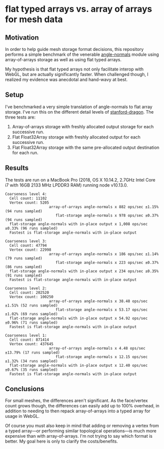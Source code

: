 # flat typed arrays vs. array of arrays for mesh data

## Motivation

In order to help guide mesh storage format decisions, this repository performs a simple benchmark of the venerable [angle-normals](https://www.npmjs.com/package/angle-normals) module using array-of-arrays storage as well as using flat typed arrays.

My hypothesis is that flat typed arrays not only facilitate interop with WebGL, but are actually significantly faster. When challenged though, I realized my evidence was anecdotal and hand-wavy at best.

## Setup

I've benchmarked a very simple translation of angle-normals to flat array storage. I've run this on the different detail levels of [stanford-dragon](https://www.npmjs.com/package/stanford-dragon). The three tests are:

1. Array-of-arrays storage with freshly allocated output storage for each successive run.
2. Flat Float32Array storage with freshly allocated output for each successive run.
3. Flat Float32Array storage with the same pre-allocated output destination for each run.

## Results

The tests are run on a MacBook Pro (2018, OS X 10.14.2, 2.7GHz Intel Core i7 with 16GB 2133 MHz LPDDR3 RAM) running node v10.13.0.

```
Coarseness level 4:
  Cell count: 11102
  Vertex count: 5205
                    array-of-arrays angle-normals x 882 ops/sec ±1.15% (94 runs sampled)
                       flat-storage angle-normals x 978 ops/sec ±0.37% (94 runs sampled)
  flat-storage angle-normals with in-place output x 1,008 ops/sec ±0.33% (96 runs sampled)
  Fastest is flat-storage angle-normals with in-place output

Coarseness level 3:
  Cell count: 47794
  Vertex count: 22998
                    array-of-arrays angle-normals x 186 ops/sec ±1.14% (79 runs sampled)
                       flat-storage angle-normals x 223 ops/sec ±0.37% (86 runs sampled)
  flat-storage angle-normals with in-place output x 234 ops/sec ±0.35% (91 runs sampled)
  Fastest is flat-storage angle-normals with in-place output

Coarseness level 2:
  Cell count: 202520
  Vertex count: 100250
                    array-of-arrays angle-normals x 38.48 ops/sec ±1.51% (52 runs sampled)
                       flat-storage angle-normals x 53.17 ops/sec ±1.02% (69 runs sampled)
  flat-storage angle-normals with in-place output x 54.92 ops/sec ±0.96% (71 runs sampled)
  Fastest is flat-storage angle-normals with in-place output

Coarseness level 1:
  Cell count: 871414
  Vertex count: 437645
                    array-of-arrays angle-normals x 4.48 ops/sec ±13.79% (17 runs sampled)
                       flat-storage angle-normals x 12.15 ops/sec ±1.32% (34 runs sampled)
  flat-storage angle-normals with in-place output x 12.40 ops/sec ±0.67% (35 runs sampled)
  Fastest is flat-storage angle-normals with in-place output
```

## Conclusions

For small meshes, the differences aren't significant. As the face/vertex count grows though, the differences can easily add up to 100% overhead, in addition to needing to then repack array-of-arrays into a typed array for usage in WebGL.

Of course you must also keep in mind that adding or removing a vertex from a typed array—or performing similar topological operations—is much more expensive than with array-of-arrays. I'm not trying to say which format is better. My goal here is only to clarify the costs/benefits.
